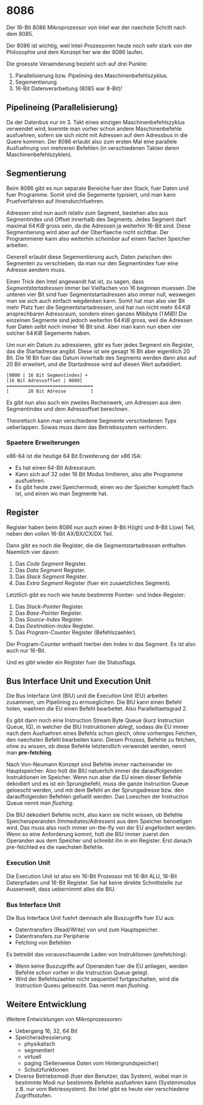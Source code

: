 # 8086

Der 16-Bit 8086 Mikroprozessor von Intel war der naechste Schritt nach dem 8085.

Der 8086 ist wichtig, weil Intel-Prozessoren heute noch sehr stark von der
Philosophie und dem Konzept her wie der 8086 laufen.

Die groesste Veraenderung bezieht sich auf drei Punkte:

1. Parallelisierung bzw. Pipelining des Maschinenbefehlszyklus.
2. Segementierung
3. 16-Bit Datenverarbeitung (8085 war 8-Bit)!

## Pipelineing (Parallelisierung)

Da der Datenbus nur im 3. Takt eines einzigen Maschinenbefehlszyklus verwendet
wird, koennte man vorher schon andere Maschinenbefehle ausfuehren, sofern sie
sich nicht mit Adressen auf dem Adressbus in die Quere kommen. Der 8086 erlaubt
also zum ersten Mal eine parallele Ausfuehrung von mehreren Befehlen (in
verschiedenen Takten deren Maschinenbefehlszyklen).

## Segmentierung

Beim 8086 gibt es nun separate Bereiche fuer den Stack, fuer Daten und fuer
Programme. Somit sind die Segemente typisiert, und man kann Pruefverfahren
auf ihnendurchfuehren.

Adressen sind nun auch relativ zum Segment, bestehen also aus Segmentindex und
Offset innerhalb des Segments. Jedes Segment darf maximal $64\, KiB$ gross sein,
da die Adressen ja weiterhin 16-Bit sind. Diese Segmentierung wird aber auf der
Oberflaeche nicht sichtbar. Der Programmierer kann also weiterhin *scheinbar*
auf einem flachen Speicher arbeiten.

Generell erlaubt diese Segementierung auch, Daten zwischen den Segmenten zu
verschieben, da man nur den Segmentindex fuer eine Adresse aendern muss.

Einen Trick den Intel angewandt hat ist, zu sagen, dass *Segmentstartadressen*
immer bei Vielfachen von $16$ beginnen muessen. Die unteren vier Bit sind fuer
Segmentstartadressen also immer null, weswegen man sie sich auch einfach
wegdenken kann. Somit hat man also vier Bit mehr Platz fuer die
Segmentstartadressen, und hat nun nicht mehr $64\, KiB$ ansprechbaren
Adressraum, sondern einen ganzen Mibibyte ($1\, MiB$)! Die einzelnen Segmente
sind jedoch weiterhin $64 \, KiB$ gross, weil die Adressen fuer Daten selbt noch
immer $16$ Bit sind. Aber man kann nun eben vier solcher $64\, KiB$ Segemente
haben.

Um nun ein Datum zu adressieren, gibt es fuer jedes Segment ein Register, das
die Startadresse angibt. Diese ist wie gesagt $16$ Bit aber eigentlich $20$
Bit. Die $16$ Bit fuer das Datum innerhalb des Segments werden dann also auf
$20$ Bit erweitert, und die Startadresse wird auf diesen Wert aufaddiert.

```
[0000 | 16 Bit Segmentindex] +
[16 Bit Adressoffset | 0000]
================================
[       20 Bit Adresse         ]
```

Es gibt nun also auch ein zweites Rechenwerk, um Adressen aus dem
Segmentindex und dem Adressoffset berechnen.

Theoretisch kann man verschiedene Segmente verschiedenen Typs ueberlappen. Sowas
muss dann das Betriebssystem verhindern.

### Spaetere Erweiterungen

x86-64 ist die heutige 64 Bit Erweiterung der x86 ISA:

* Es hat einen 64-Bit Adressraum.
* Kann sich auf 32 oder 16 Bit Modus limitieren, also alte Programme ausfuehren.
* Es gibt heute zwei Speichermodi, einen wo der Speicher komplett flach ist, und
  einen wo man Segmente hat.

## Register

Register haben beim 8086 nun auch einen 8-Bit H(igh) und 8-Bit L(ow) Teil, neben
den vollen 16-Bit AX/BX/CX/DX Teil.

Dann gibt es noch die Register, die die Segmentstartadressen enthalten. Naemlich
vier davon:

1. Das *Code Segment*  Register.
2. Das *Data Segment*  Register.
3. Das *Stack Segment* Register.
4. Das *Extra Segment* Register (fuer ein zusaetzliches Segment).

Letztlich gibt es noch wie heute bestimmte Pointer- und Index-Register:

1. Das *Stack-Pointer* Register.
2. Das *Base-Pointer* Register.
3. Das *Source-Index* Register.
4. Das *Destination-Index* Register.
5. Das *Program-Counter* Register (Befehlszaehler).

Der Program-Counter enthaelt hierbei den Index in das Segment. Es ist also auch
nur 16-Bit.

Und es gibt wieder ein Register fuer die Statusflags.

## Bus Interface Unit und Execution Unit

Die Bus Interface Unit (BIU) und die Execution Unit (EU) arbeiten
zusammen, um Pipelining zu ermoeglichen. Die BIU kann einen Befehl holen,
waehren die EU einen Befehl bearbeitet. Also Parallelitaetsgrad $2$.

Es gibt dann noch eine Instruction Stream Byte Queue (kurz Instruction Queue,
IQ), in welcher die BIU Instruktionen ablegt, sodass die EU immer nach dem
Ausfuehren eines Befehls schon gleich, ohne vorheriges Fetchen, den naechsten
Befehl bearbeiten kann. Diesen Prozess, Befehle zu fetchen, ohne zu wissen, ob
diese Befehle letztendlich verwendet werden, nennt man __pre-fetching__.

Nach Von-Neumann Konzept sind Befehle immer nacheinander im Hauptspeicher. Also
holt die BIU natuerlich immer die darauffolgenden Instruktionen im
Speicher. Wenn nun aber die EU einen dieser Befehle dekodiert und es ist ein
Sprungbefehl, muss die ganze Instruction Queue geloescht werden, und mit dem
Befehl an der Sprungadresse bzw. den darauffolgenden Befehlen gefuellt
werden. Das Loeschen der Instruction Queue nennt man *flushing*.

Die BIU dekodiert Befehle nicht, also kann sie nicht wissen, ob Befehle
Speicheroperanden (Immediates/Adressen) aus dem Speicher benoetigen wird. Das
muss also noch immer on-the-fly von der EU angefordert werden. Wenn so eine
Anforderung kommt, holt die BIU immer zuerst den Operanden aus dem Speicher und
schreibt ihn in ein Register. Erst danach pre-fetchted es die naechsten
Befehle.

### Execution Unit

Die Execution Unit ist also ein 16-Bit Prozessor mit 16-Bit ALU, 16-Bit
Datenpfaden und 16-Bit Register. Sie hat keine direkte Schnittstelle zur
Aussenwelt, dass uebernimmt alles die BIU.

### Bus Interface Unit

Die Bus Interface Unit fuehrt demnach alle Buszugriffe fuer EU aus:

* Datentransfers (Read/Write) von und zum Hauptspeicher.
* Datentransfers zur Peripherie
* Fetching von Befehlen

Es betreibt das vorausschauende Laden von Instruktionen (prefetching):

* Wenn keine Buszugriffe auf Operanden fuer die EU anliegen, werden Befehle
  schon vorher in die Instruction Queue gelegt.
* Wird der Befehlszaehler nicht sequentiell fortgeschalten, wird die Instruction
  Queeu geloescht. Das nennt man *flushing*.

## Weitere Entwicklung

Weitere Entwicklungen von Mikroprozessoren:

* Uebergang 16, 32, 64 Bit
* Speicheradressierung:
  + physikalisch
  + segmentiert
  + virtuell
  + paging (Seitenweise Daten vom Hintergrundspeicher)
  + Schutzfunktionen
* Diverse Betriebsmodi (fuer den Benutzer, das System), wobei man in bestimmte
  Modi nur bestimmte Befehle ausfuehren kann (Systemmodus z.B. nur vom
  Betriessystem). Bei Intel gibt es heute vier verschiedene Zugriffsstufen.
